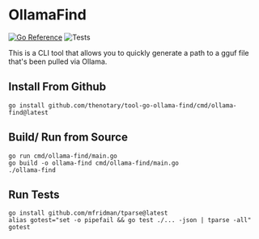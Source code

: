 # OllamaFind
[![Go Reference](https://pkg.go.dev/badge/github.com/thenotary/tool-go-ollama-find.svg)](https://pkg.go.dev/github.com/thenotary/tool-go-ollama-find)
![Tests](https://github.com/thenotary/tool-go-ollama-find/actions/workflows/build.yml/badge.svg)

This is a CLI tool that allows you to quickly generate a path to a gguf file that's been pulled via Ollama.

## Install From Github

    go install github.com/thenotary/tool-go-ollama-find/cmd/ollama-find@latest

## Build/ Run from Source

    go run cmd/ollama-find/main.go
    go build -o ollama-find cmd/ollama-find/main.go
    ./ollama-find

## Run Tests

    go install github.com/mfridman/tparse@latest
    alias gotest="set -o pipefail && go test ./... -json | tparse -all"
    gotest

